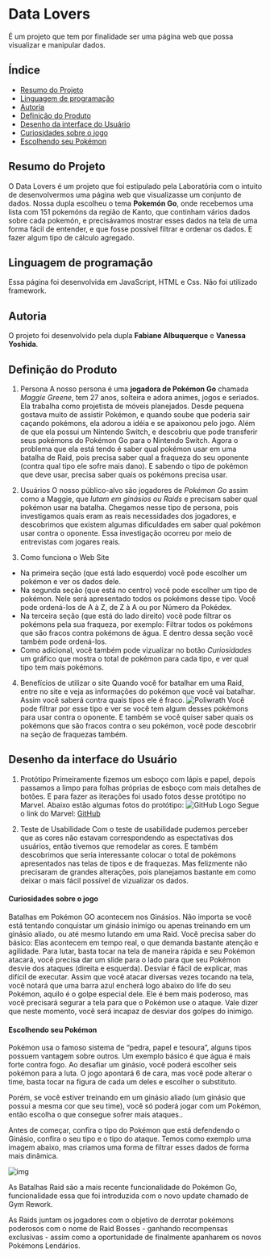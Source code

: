 # Data Lovers
É um projeto que tem por finalidade ser uma página web que possa visualizar e manipular dados.

## Índice

* [Resumo do Projeto](#Resumo-do-Projeto)
* [Linguagem de programação](#Linguagem-de-programação)
* [Autoria](#Autoria)
* [Definição do Produto](#Definição-do-produto)
* [Desenho da interface do Usuário](#Desenho-da-interface-do-Usuário)
* [Curiosidades sobre o jogo](#Curiosidades-sobre-o-jogo)
* [Escolhendo seu Pokémon](#Escolhendo-seu-Pokémon)


## Resumo do Projeto
O Data Lovers é um projeto que foi estipulado pela Laboratória com o intuito de desenvolvermos uma página web que visualizasse um conjunto de dados. 
Nossa dupla escolheu o tema <b>Pokemón Go</b>, onde recebemos uma lista com 151 pokemóns da região de Kanto, que continham vários dados sobre cada pokemón, e precisávamos mostrar esses dados na tela de uma forma fácil de entender, e que fosse possível filtrar e ordenar os dados. E fazer algum tipo de cálculo agregado.

## Linguagem de programação
Essa página foi desenvolvida em JavaScript, HTML e Css. Não foi utilizado framework.

## Autoria
O projeto foi desenvolvido pela dupla **Fabiane Albuquerque** e **Vanessa Yoshida**.

## Definição do Produto
1. Persona
A nosso persona é uma **jogadora de Pokémon Go** chamada *Maggie Greene*, tem 27 anos, solteira e adora animes, jogos e seriados. Ela trabalha como projetista de móveis planejados. Desde pequena gostava muito de assistir Pokémon, e quando soube que poderia sair caçando pokémons, ela adorou a idéia e se apaixonou pelo jogo. Além de que ela possui um Nintendo Switch, e descobriu que pode transferir seus pokémons do Pokémon Go para o Nintendo Switch. Agora o problema que ela está tendo é saber qual pokémon usar em uma batalha de Raid, pois precisa saber qual a fraqueza do seu oponente (contra qual tipo ele sofre mais dano). E sabendo o tipo de pokémon que deve usar, precisa saber quais os pokémons precisa usar.

2. Usuários
O nosso público-alvo são jogadores de *Pokémon Go* assim como a Maggie, que *lutam em ginásios ou Raids* e precisam saber qual pokémon usar na batalha.
Chegamos nesse tipo de persona, pois investigamos quais eram as reais necessidades dos jogadores, e descobrimos que existem algumas dificuldades em saber qual pokémon usar contra o oponente. Essa investigação ocorreu por meio de entrevistas com jogares reais.

3. Como funciona o Web Site
* Na primeira seção (que está lado esquerdo) você pode escolher um pokémon e ver os dados dele.
* Na segunda seção (que está no centro) você pode escolher um tipo de pokémon. Nele será apresentado todos os pokémons desse tipo. Você pode ordená-los de A à Z, de Z à A ou por Número da Pokédex. 
* Na terceira seção (que está do lado direito) você pode filtrar os pokémons pela sua fraqueza, por exemplo: Filtrar todos os pokémons que são fracos contra pokémons de água. E dentro dessa seção você também pode ordená-los.
* Como adicional, você também pode vizualizar no botão *Curiosidades* um gráfico que mostra o total de pokémon para cada tipo, e ver qual tipo tem mais pokémons.

4. Benefícios de utilizar o site
Quando você for batalhar em uma Raid, entre no site e veja as informações do pokémon que você vai batalhar. Assim você saberá contra quais tipos ele é fraco.
![Poliwrath](src/images/pokemon-raid.jpg)
Você pode filtrar por esse tipo e ver se você tem algum desses pokémons para usar contra o oponente.
E também se você quiser saber quais os pokémons que são fracos contra o seu pokémon, você pode descobrir na seção de fraquezas também.

## Desenho da interface do Usuário
1. Protótipo
Primeiramente fizemos um esboço com lápis e papel, depois passamos a limpo para folhas próprias de esboço com mais detalhes de botões. E para fazer as iterações foi usado fotos desse protótipo no Marvel.
Abaixo estão algumas fotos do protótipo:
![GitHub Logo](/images/logo.png)
Segue o link do Marvel:
[GitHub](http://github.com)

2. Teste de Usabilidade
Com o teste de usabilidade pudemos perceber que as cores não estavam correspondendo as espectativas dos usuários, então tivemos que remodelar as cores. E também descobrimos que seria interessante colocar o total de pokémons apresentados nas telas de tipos e de fraquezas. Mas felizmente não precisaram de grandes alterações, pois planejamos bastante em como deixar o mais fácil possível de vizualizar os dados.

#### Curiosidades sobre o jogo
Batalhas em Pokémon GO acontecem nos Ginásios. Não importa se você está tentando conquistar um ginásio inimigo ou apenas treinando em um ginásio aliado, ou até mesmo lutando em uma Raid. Você precisa saber do básico:
Elas acontecem em tempo real, o que demanda bastante atenção e agilidade. Para lutar, basta tocar na tela de maneira rápida e seu Pokémon atacará, você precisa dar um slide para o lado para que seu Pokémon desvie dos ataques (direita e esquerda). Desviar é fácil de explicar, mas difícil de executar.
Assim que você atacar diversas vezes tocando na tela, você notará que uma barra azul encherá logo abaixo do life do seu Pokémon, aquilo é o golpe especial dele. Ele é bem mais poderoso, mas você precisará segurar a tela para que o Pokémon use o ataque. Vale dizer que neste momento, você será incapaz de desviar dos golpes do inimigo. 

#### Escolhendo seu Pokémon
Pokémon usa o famoso sistema de “pedra, papel e tesoura”, alguns tipos possuem vantagem sobre outros. Um exemplo básico é que água é mais forte contra fogo. Ao desafiar um ginásio, você poderá escolher seis pokémon para a luta. O jogo apontará 6 de cara, mas você pode alterar o time, basta tocar na figura de cada um deles e escolher o substituto.

Porém, se você estiver treinando em um ginásio aliado (um ginásio que possui a mesma cor que seu time), você só poderá jogar com um Pokémon, então escolha o que consegue sofrer mais ataques..

Antes de começar, confira o tipo do Pokémon que está defendendo o Ginásio, confira o seu tipo e o tipo do ataque. Temos como exemplo uma imagem abaixo, mas criamos uma forma de filtrar esses dados de forma mais dinâmica.

![img](src/images/type-pokemon.jpg)

As Batalhas Raid são a mais recente funcionalidade do Pokémon Go, funcionalidade essa que foi introduzida com o novo update chamado de Gym Rework.

As Raids juntam os jogadores com o objetivo de derrotar pokémons poderosos com o nome de Raid Bosses - ganhando recompensas exclusivas - assim como a oportunidade de finalmente apanharem os novos Pokémons Lendários.
